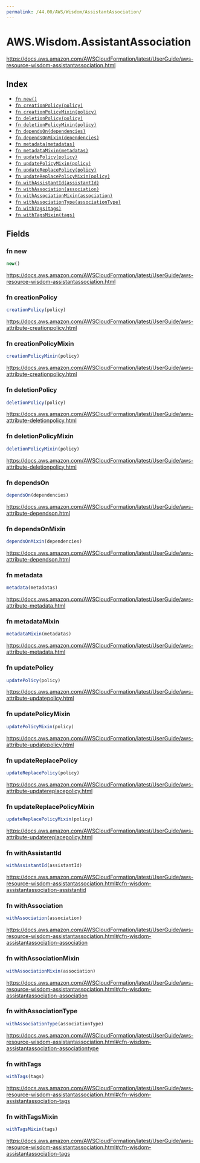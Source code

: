 ```yaml
---
permalink: /44.00/AWS/Wisdom/AssistantAssociation/
---
```


# AWS.Wisdom.AssistantAssociation

https://docs.aws.amazon.com/AWSCloudFormation/latest/UserGuide/aws-resource-wisdom-assistantassociation.html

## Index

* [`fn new()`](#fn-new)
* [`fn creationPolicy(policy)`](#fn-creationpolicy)
* [`fn creationPolicyMixin(policy)`](#fn-creationpolicymixin)
* [`fn deletionPolicy(policy)`](#fn-deletionpolicy)
* [`fn deletionPolicyMixin(policy)`](#fn-deletionpolicymixin)
* [`fn dependsOn(dependencies)`](#fn-dependson)
* [`fn dependsOnMixin(dependencies)`](#fn-dependsonmixin)
* [`fn metadata(metadatas)`](#fn-metadata)
* [`fn metadataMixin(metadatas)`](#fn-metadatamixin)
* [`fn updatePolicy(policy)`](#fn-updatepolicy)
* [`fn updatePolicyMixin(policy)`](#fn-updatepolicymixin)
* [`fn updateReplacePolicy(policy)`](#fn-updatereplacepolicy)
* [`fn updateReplacePolicyMixin(policy)`](#fn-updatereplacepolicymixin)
* [`fn withAssistantId(assistantId)`](#fn-withassistantid)
* [`fn withAssociation(association)`](#fn-withassociation)
* [`fn withAssociationMixin(association)`](#fn-withassociationmixin)
* [`fn withAssociationType(associationType)`](#fn-withassociationtype)
* [`fn withTags(tags)`](#fn-withtags)
* [`fn withTagsMixin(tags)`](#fn-withtagsmixin)

## Fields

### fn new

```ts
new()
```

https://docs.aws.amazon.com/AWSCloudFormation/latest/UserGuide/aws-resource-wisdom-assistantassociation.html

### fn creationPolicy

```ts
creationPolicy(policy)
```

https://docs.aws.amazon.com/AWSCloudFormation/latest/UserGuide/aws-attribute-creationpolicy.html

### fn creationPolicyMixin

```ts
creationPolicyMixin(policy)
```

https://docs.aws.amazon.com/AWSCloudFormation/latest/UserGuide/aws-attribute-creationpolicy.html

### fn deletionPolicy

```ts
deletionPolicy(policy)
```

https://docs.aws.amazon.com/AWSCloudFormation/latest/UserGuide/aws-attribute-deletionpolicy.html

### fn deletionPolicyMixin

```ts
deletionPolicyMixin(policy)
```

https://docs.aws.amazon.com/AWSCloudFormation/latest/UserGuide/aws-attribute-deletionpolicy.html

### fn dependsOn

```ts
dependsOn(dependencies)
```

https://docs.aws.amazon.com/AWSCloudFormation/latest/UserGuide/aws-attribute-dependson.html

### fn dependsOnMixin

```ts
dependsOnMixin(dependencies)
```

https://docs.aws.amazon.com/AWSCloudFormation/latest/UserGuide/aws-attribute-dependson.html

### fn metadata

```ts
metadata(metadatas)
```

https://docs.aws.amazon.com/AWSCloudFormation/latest/UserGuide/aws-attribute-metadata.html

### fn metadataMixin

```ts
metadataMixin(metadatas)
```

https://docs.aws.amazon.com/AWSCloudFormation/latest/UserGuide/aws-attribute-metadata.html

### fn updatePolicy

```ts
updatePolicy(policy)
```

https://docs.aws.amazon.com/AWSCloudFormation/latest/UserGuide/aws-attribute-updatepolicy.html

### fn updatePolicyMixin

```ts
updatePolicyMixin(policy)
```

https://docs.aws.amazon.com/AWSCloudFormation/latest/UserGuide/aws-attribute-updatepolicy.html

### fn updateReplacePolicy

```ts
updateReplacePolicy(policy)
```

https://docs.aws.amazon.com/AWSCloudFormation/latest/UserGuide/aws-attribute-updatereplacepolicy.html

### fn updateReplacePolicyMixin

```ts
updateReplacePolicyMixin(policy)
```

https://docs.aws.amazon.com/AWSCloudFormation/latest/UserGuide/aws-attribute-updatereplacepolicy.html

### fn withAssistantId

```ts
withAssistantId(assistantId)
```

https://docs.aws.amazon.com/AWSCloudFormation/latest/UserGuide/aws-resource-wisdom-assistantassociation.html#cfn-wisdom-assistantassociation-assistantid

### fn withAssociation

```ts
withAssociation(association)
```

https://docs.aws.amazon.com/AWSCloudFormation/latest/UserGuide/aws-resource-wisdom-assistantassociation.html#cfn-wisdom-assistantassociation-association

### fn withAssociationMixin

```ts
withAssociationMixin(association)
```

https://docs.aws.amazon.com/AWSCloudFormation/latest/UserGuide/aws-resource-wisdom-assistantassociation.html#cfn-wisdom-assistantassociation-association

### fn withAssociationType

```ts
withAssociationType(associationType)
```

https://docs.aws.amazon.com/AWSCloudFormation/latest/UserGuide/aws-resource-wisdom-assistantassociation.html#cfn-wisdom-assistantassociation-associationtype

### fn withTags

```ts
withTags(tags)
```

https://docs.aws.amazon.com/AWSCloudFormation/latest/UserGuide/aws-resource-wisdom-assistantassociation.html#cfn-wisdom-assistantassociation-tags

### fn withTagsMixin

```ts
withTagsMixin(tags)
```

https://docs.aws.amazon.com/AWSCloudFormation/latest/UserGuide/aws-resource-wisdom-assistantassociation.html#cfn-wisdom-assistantassociation-tags